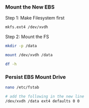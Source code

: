 ### Mount the New EBS

Step 1:
Make Filesystem first
```bash
mkfs.ext4 /dev/xvdh
```
Step 2:
Mount the FS
```bash
mkdir -p /data 
```
```bash
mount /dev/xvdh /data
```
```bash
df -h
```

### Persist EBS Mount Drive
```bash
nano /etc/fstab
```
```bash
# add the following in the new line
/dev/xvdh /data ext4 defaults 0 0